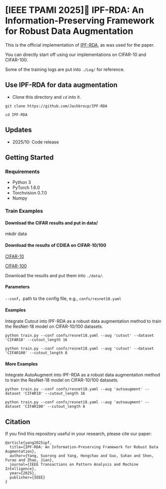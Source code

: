 # [IEEE TPAMI 2025]🎉 IPF-RDA: An Information-Preserving Framework for Robust Data Augmentation

This is the official implementation of [IPF-RDA](https://arxiv.org/abs/2509.16678), as was used for the paper. 
 
You can directly start off using our implementations on CIFAR-10 and CIFAR-100.

Some of the training logs are put into ```./Log/``` for reference.

## Use IPF-RDA for data augmentation
- Clone this directory and `cd`  into it.
 
`git clone https://github.com/Jackbrocp/IPF-RDA` 

`cd IPF-RDA`

## Updates
- 2025/10: Code release

## Getting Started
### Requirements
- Python 3
- PyTorch 1.6.0
- Torchvision 0.7.0
- Numpy
<!-- Install a fitting Pytorch version for your setup with GPU support, as our implementation  -->

### Train Examples 
#### Download the CIFAR results and put in data/
mkdir data

#### Download the results of CDIEA on CIFAR-10/100
[CIFAR-10](https://drive.google.com/file/d/1j0isu0eaXBDklyMi36RTrPPYtTb3I5Kg/view?usp=sharing)

[CIFAR-100](https://drive.google.com/file/d/1wDLfl34pCAO3-Ezw0kGr8zNUMPk1AEDH/view?usp=sharing)

Download the results and put them into  ```./data/```.
#### Parameters
```--conf```，path to the config file, e.g., ```confs/resnet18.yaml```
#### Examples 
Integrate Cutout into IPF-RDA as a robust data augmentation method to train the ResNet-18 model on CIFAR-10/100 datasets. 

```python train.py --conf confs/resnet18.yaml --aug 'cutout' --dataset 'CIFAR10' --cutout_length 16```

```python train.py --conf confs/resnet18.yaml --aug 'cutout' --dataset 'CIFAR100' --cutout_length 8```

#### More Examples
Integrate AutoAugment into IPF-RDA as a robust data augmentation method to train the ResNet-18 model on CIFAR-10/100 datasets. 

```python train.py --conf confs/resnet18.yaml --aug 'autoaugment' --dataset 'CIFAR10' --cutout_length 16 ```

```python train.py --conf confs/resnet18.yaml --aug 'autoaugment' --dataset 'CIFAR100' --cutout_length 8 ```

## Citation
If you find this repository useful in your research, please cite our paper:

```
@article{yang2025ipf,
  title={IPF-RDA: An Information-Preserving Framework for Robust Data Augmentation},
  author={Yang, Suorong and Yang, Hongchao and Guo, Suhan and Shen, Furao and Zhao, Jian},
  journal={IEEE Transactions on Pattern Analysis and Machine Intelligence},
  year={2025},
  publisher={IEEE}
}
```

